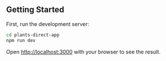 ## Getting Started

First, run the development server:

```bash
cd plants-direct-app
npm run dev
```

Open [http://localhost:3000](http://localhost:3000) with your browser to see the result.